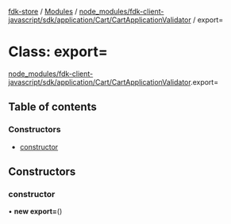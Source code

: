 [fdk-store](../README.md) / [Modules](../modules.md) / [node\_modules/fdk-client-javascript/sdk/application/Cart/CartApplicationValidator](../modules/node_modules_fdk_client_javascript_sdk_application_Cart_CartApplicationValidator.md) / export=

# Class: export=

[node_modules/fdk-client-javascript/sdk/application/Cart/CartApplicationValidator](../modules/node_modules_fdk_client_javascript_sdk_application_Cart_CartApplicationValidator.md).export=

## Table of contents

### Constructors

- [constructor](node_modules_fdk_client_javascript_sdk_application_Cart_CartApplicationValidator.export_-1.md#constructor)

## Constructors

### constructor

• **new export=**()
